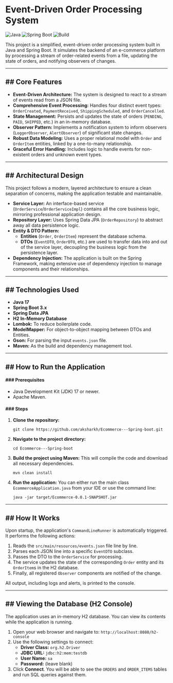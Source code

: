 # Event-Driven Order Processing System

![Java](https://img.shields.io/badge/Java-17-blue)
![Spring Boot](https://img.shields.io/badge/Spring%20Boot-3.x-brightgreen)
![Build](https://img.shields.io/badge/build-passing-brightgreen)

This project is a simplified, event-driven order processing system built in Java and Spring Boot. It simulates the backend of an e-commerce platform by processing a stream of order-related events from a file, updating the state of orders, and notifying observers of changes.

---

## ## Core Features

* **Event-Driven Architecture:** The system is designed to react to a stream of events read from a JSON file.
* **Comprehensive Event Processing:** Handles four distinct event types: `OrderCreated`, `PaymentReceived`, `ShippingScheduled`, and `OrderCancelled`.
* **State Management:** Persists and updates the state of orders (`PENDING`, `PAID`, `SHIPPED`, etc.) in an in-memory database.
* **Observer Pattern:** Implements a notification system to inform observers (`LoggerObserver`, `AlertObserver`) of significant state changes.
* **Robust Data Modeling:** Uses a proper relational model with `Order` and `OrderItem` entities, linked by a one-to-many relationship.
* **Graceful Error Handling:** Includes logic to handle events for non-existent orders and unknown event types.

---

## ## Architectural Design

This project follows a modern, layered architecture to ensure a clean separation of concerns, making the application testable and maintainable.

* **Service Layer:** An interface-based service (`OrderService`/`OrderServiceImpl`) contains all the core business logic, mirroring professional application design.
* **Repository Layer:** Uses Spring Data JPA (`OrderRepository`) to abstract away all data persistence logic.
* **Entity & DTO Pattern:**
    * **Entities** (`Order`, `OrderItem`) represent the database schema.
    * **DTOs** (`EventDTO`, `OrderDTO`, etc.) are used to transfer data into and out of the service layer, decoupling the business logic from the persistence layer.
* **Dependency Injection:** The application is built on the Spring Framework, making extensive use of dependency injection to manage components and their relationships.

---

## ## Technologies Used

* **Java 17**
* **Spring Boot 3.x**
* **Spring Data JPA**
* **H2 In-Memory Database**
* **Lombok:** To reduce boilerplate code.
* **ModelMapper:** For object-to-object mapping between DTOs and Entities.
* **Gson:** For parsing the input `events.json` file.
* **Maven:** As the build and dependency management tool.

---

## ## How to Run the Application

#### ### Prerequisites
* Java Development Kit (JDK) 17 or newer.
* Apache Maven.

#### ### Steps
1.  **Clone the repository:**
    ```shell
    git clone https://github.com/aksharkh/Ecommerce---Spring-boot.git
    ```
2.  **Navigate to the project directory:**
    ```shell
    cd Ecommerce---Spring-boot
    ```
3.  **Build the project using Maven:**
    This will compile the code and download all necessary dependencies.
    ```shell
    mvn clean install
    ```
4.  **Run the application:**
    You can either run the main class `EcommerceApplication.java` from your IDE or use the command line:
    ```shell
    java -jar target/Ecommerce-0.0.1-SNAPSHOT.jar
    ```

---

## ## How It Works

Upon startup, the application's `CommandLineRunner` is automatically triggered. It performs the following actions:

1.  Reads the `src/main/resources/events.json` file line by line.
2.  Parses each JSON line into a specific `EventDTO` subclass.
3.  Passes the DTO to the `OrderService` for processing.
4.  The service updates the state of the corresponding `Order` entity and its `OrderItem`s in the H2 database.
5.  Finally, all registered `Observer` components are notified of the change.

All output, including logs and alerts, is printed to the console.

---

## ## Viewing the Database (H2 Console)

The application uses an in-memory H2 database. You can view its contents while the application is running.

1.  Open your web browser and navigate to: `http://localhost:8080/h2-console`
2.  Use the following settings to connect:
    * **Driver Class:** `org.h2.Driver`
    * **JDBC URL:** `jdbc:h2:mem:testdb`
    * **User Name:** `sa`
    * **Password:** (leave blank)
3.  Click **Connect**. You will be able to see the `ORDERS` and `ORDER_ITEMS` tables and run SQL queries against them.
